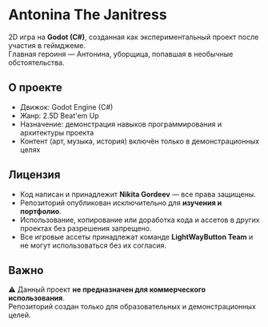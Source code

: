 # Antonina The Janitress

2D игра на **Godot (C#)**, созданная как экспериментальный проект после участия в геймджеме.  
Главная героиня — Антонина, уборщица, попавшая в необычные обстоятельства.  

## О проекте
- Движок: Godot Engine (C#)
- Жанр: 2.5D Beat'em Up
- Назначение: демонстрация навыков программирования и архитектуры проекта
- Контент (арт, музыка, история) включён только в демонстрационных целях

## Лицензия
- Код написан и принадлежит **Nikita Gordeev** — все права защищены.
- Репозиторий опубликован исключительно для **изучения и портфолио**.  
- Использование, копирование или доработка кода и ассетов в других проектах без разрешения запрещено.
- Все игровые ассеты принадлежат команде **LightWayButton Team** и не могут использоваться без их согласия.

## Важно
⚠️ Данный проект **не предназначен для коммерческого использования**.  
Репозиторий создан только для образовательных и демонстрационных целей.

